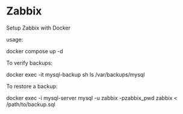 # Zabbix
Setup Zabbix with Docker

usage: 

docker compose up -d

To verify backups:

docker exec -it mysql-backup sh
ls /var/backups/mysql

To restore a backup:

docker exec -i mysql-server mysql -u zabbix -pzabbix_pwd zabbix < /path/to/backup.sql
